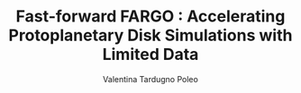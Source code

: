 ---
paperId: 27
author: Valentina Tardugno Poleo
publicationauthor: Tardugno Poleo, V.
title: "Fast-forward FARGO : Accelerating Protoplanetary Disk Simulations with Limited Data"
pdf: Valentina_Tardugno_Poleo.pdf
poster: --
pitch: --
type: Poster
topic: CNN simulation
subtopic: Hydrodynamic simulations
link: https://doi.org/10.52591/lxai202407277
conference: icml
year: 2024
tags: icml-2024
location: Vienna, Austria
---